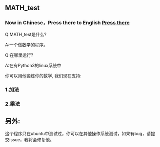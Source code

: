 ## MATH_test
### Now in Chinese，Press there to English [Press there](https://github.com/KEYS-ME/MATH_-)

Q:MATH_test是什么?

A:一个做数学的程序。

Q:在哪里运行?

A:在有Python3的linux系统中

你可以用他锻炼你的数学, 我们现在支持: 

### 1.加法

### 2.乘法

## 另外:

这个程序只在ubuntu中测试过，你可以在其他操作系统测试，如果有bug，请提交issue，我将会修复他。